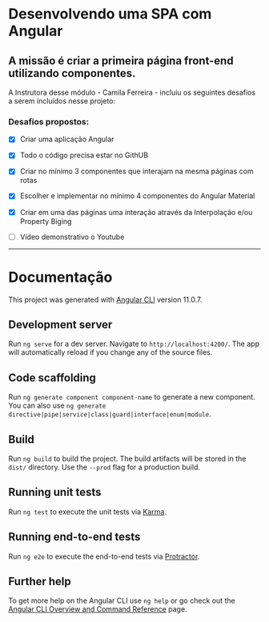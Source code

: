 # Desenvolvendo uma SPA com Angular
## A missão é criar a primeira página front-end utilizando componentes.  
A Instrutora desse módulo - Camila Ferreira - incluiu os seguintes desafios a serem incluídos nesse projeto:

### Desafios propostos:

- [x] Criar uma aplicação Angular
- [X] Todo o código precisa estar no GithUB
- [x] Criar no mínimo 3 componentes que interajam na mesma páginas com rotas
- [x] Escolher e implementar no mínimo 4 componentes do Angular Material
- [x] Criar em uma das páginas uma interação através da Interpolação e/ou Property Biging
- [ ] Vídeo demonstrativo o Youtube


___



# Documentação

This project was generated with [Angular CLI](https://github.com/angular/angular-cli) version 11.0.7.

## Development server

Run `ng serve` for a dev server. Navigate to `http://localhost:4200/`. The app will automatically reload if you change any of the source files.

## Code scaffolding

Run `ng generate component component-name` to generate a new component. You can also use `ng generate directive|pipe|service|class|guard|interface|enum|module`.

## Build

Run `ng build` to build the project. The build artifacts will be stored in the `dist/` directory. Use the `--prod` flag for a production build.

## Running unit tests

Run `ng test` to execute the unit tests via [Karma](https://karma-runner.github.io).

## Running end-to-end tests

Run `ng e2e` to execute the end-to-end tests via [Protractor](http://www.protractortest.org/).

## Further help

To get more help on the Angular CLI use `ng help` or go check out the [Angular CLI Overview and Command Reference](https://angular.io/cli) page.
